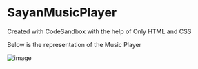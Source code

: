# SayanMusicPlayer
Created with CodeSandbox with the help of Only HTML and CSS

Below is the representation of the Music Player

![image](https://user-images.githubusercontent.com/121373586/211217841-b3893127-aaca-47ab-b544-5cb120d18ef9.png)

